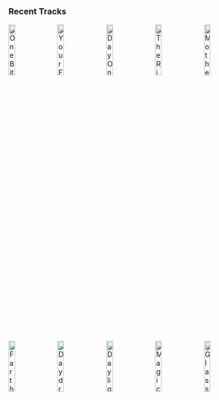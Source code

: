 ### Recent Tracks
[<img src='https://lastfm.freetls.fastly.net/i/u/300x300/744c392bd14e4fc7cf381ce2c9b07f32.png' width='16%' height='16%' alt='One Bite at a Time'>](https://www.last.fm/music/jeff%2bbeal/_/one%2bbite%2bat%2ba%2btime)&nbsp;&nbsp;&nbsp;&nbsp;[<img src='https://lastfm.freetls.fastly.net/i/u/300x300/1374faa338b33d8aa70dcb2fb395402c.png' width='16%' height='16%' alt='Your Father Would Be Proud'>](https://www.last.fm/music/michael%2bgiacchino/_/your%2bfather%2bwould%2bbe%2bproud)&nbsp;&nbsp;&nbsp;&nbsp;[<img src='https://lastfm.freetls.fastly.net/i/u/300x300/96e822af96e594b3f19ef4900c36cd5e.png' width='16%' height='16%' alt='Day One'>](https://www.last.fm/music/hans%2bzimmer/_/day%2bone)&nbsp;&nbsp;&nbsp;&nbsp;[<img src='https://lastfm.freetls.fastly.net/i/u/300x300/a621cf662aa70a6b2d2d0b037f00feea.png' width='16%' height='16%' alt='The Rise of Skywalker'>](https://www.last.fm/music/john%2bwilliams/_/the%2brise%2bof%2bskywalker)&nbsp;&nbsp;&nbsp;&nbsp;[<img src='https://lastfm.freetls.fastly.net/i/u/300x300/750c4fd0e12446d8bf69661a248cbee7.png' width='16%' height='16%' alt='Mother'>](https://www.last.fm/music/thomas%2bnewman/_/mother)&nbsp;&nbsp;&nbsp;&nbsp;<br>[<img src='https://lastfm.freetls.fastly.net/i/u/300x300/327d850d88500bcc8870aff1c4c0b9f5.png' width='16%' height='16%' alt='Farther We Go'>](https://www.last.fm/music/walk%2boff%2bthe%2bearth/_/farther%2bwe%2bgo)&nbsp;&nbsp;&nbsp;&nbsp;[<img src='https://lastfm.freetls.fastly.net/i/u/300x300/e78a3ba5414c30edb72aa28b41e2ae30.png' width='16%' height='16%' alt='Daydreamer'>](https://www.last.fm/music/aurora/_/daydreamer)&nbsp;&nbsp;&nbsp;&nbsp;[<img src='https://lastfm.freetls.fastly.net/i/u/300x300/cb40fb320ee843dbbc1e4eae29ed3bfe.png' width='16%' height='16%' alt='Daylight'>](https://www.last.fm/music/matt%2b%2526%2bkim/_/daylight)&nbsp;&nbsp;&nbsp;&nbsp;[<img src='https://lastfm.freetls.fastly.net/i/u/300x300/f021267cf74c4cf2cc01ecb4ddb66198.png' width='16%' height='16%' alt='Magic'>](https://www.last.fm/music/coldplay/_/magic)&nbsp;&nbsp;&nbsp;&nbsp;[<img src='https://lastfm.freetls.fastly.net/i/u/300x300/54a9b2950bff4142a9e8cc85be9da6dc.png' width='16%' height='16%' alt='Glass of Water'>](https://www.last.fm/music/coldplay/_/glass%2bof%2bwater)&nbsp;&nbsp;&nbsp;&nbsp;<br>